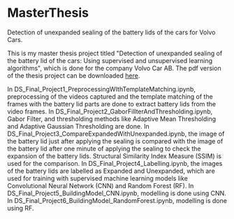 # MasterThesis
Detection of unexpanded sealing of the battery lids of the cars for Volvo Cars.

This is my master thesis project titled "Detection of unexpanded sealing of the battery lid of the cars: Using supervised and unsupervised learning algorithms", which is done for the company Volvo Car AB. The pdf version of the thesis project can be downloaded [here](https://his.diva-portal.org/smash/record.jsf?pid=diva2:1882730 "Download Thesis").

In DS_Final_Project1_PreprocessingWIthTemplateMatching.ipynb, preprocessing of the videos captured and the template matching of the frames with the battery lid parts are done to extract battery lids from the video frames.
In DS_Final_Project2_GaborFillterAndThresholding.ipynb, Gabor Filter, and thresholding methods like Adaptive Mean Thresholding and Adaptive Gaussian Thresholding are done.
In DS_Final_Project3_CompareExpandedWithUnexpanded.ipynb, the image of the battery lid just after applying the sealing is compared with the image of the battery lid after one minute of applying the sealing to check the expansion of the battery lids. Structural Similarity Index Measure (SSIM) is used for the comparison.
In DS_Final_Project4_Labelling.ipynb, the images of the battery lids are labelled as Expanded and Unexpanded, which are used for training with supervised machine learning models like Convolutional Neural Network (CNN) and Random Forest (RF).
In DS_Final_Project5_BuildingModel_CNN.ipynb, modelling is done using CNN.
In DS_Final_Project6_BuildingModel_RandomForest.ipynb, modelling is done using RF.
